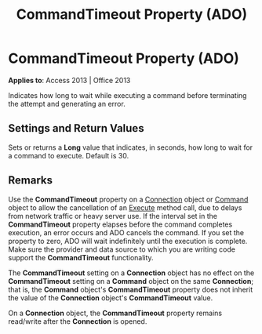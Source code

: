 ﻿---
title: CommandTimeout Property (ADO)
TOCTitle: CommandTimeout Property (ADO)
ms:assetid: a0b6209c-9feb-08ae-002a-15d1d20734a8
ms:mtpsurl: https://msdn.microsoft.com/library/JJ249739(v=office.15)
ms:contentKeyID: 48546714
ms.date: 09/18/2015
mtps_version: v=office.15
f1_keywords:
- ado210.chm1231124
f1_categories:
- Office.Version=v15
---

# CommandTimeout Property (ADO)


**Applies to**: Access 2013 | Office 2013

Indicates how long to wait while executing a command before terminating the attempt and generating an error.

## Settings and Return Values

Sets or returns a **Long** value that indicates, in seconds, how long to wait for a command to execute. Default is 30.

## Remarks

Use the **CommandTimeout** property on a [Connection](connection-object-ado.md) object or [Command](command-object-ado.md) object to allow the cancellation of an [Execute](https://msdn.microsoft.com/library/jj248785\(v=office.15\)) method call, due to delays from network traffic or heavy server use. If the interval set in the **CommandTimeout** property elapses before the command completes execution, an error occurs and ADO cancels the command. If you set the property to zero, ADO will wait indefinitely until the execution is complete. Make sure the provider and data source to which you are writing code support the **CommandTimeout** functionality.

The **CommandTimeout** setting on a **Connection** object has no effect on the **CommandTimeout** setting on a **Command** object on the same **Connection**; that is, the **Command** object's **CommandTimeout** property does not inherit the value of the **Connection** object's **CommandTimeout** value.

On a **Connection** object, the **CommandTimeout** property remains read/write after the **Connection** is opened.

